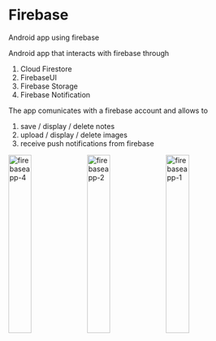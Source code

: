 # Firebase
Android app using firebase

Android app that interacts with firebase through

1. Cloud Firestore
2. FirebaseUI
3. Firebase Storage
4. Firebase Notification

The app comunicates with a firebase account and allows to 
1. save / display / delete notes 
2. upload / display / delete images 
3. receive push notifications from firebase


<a href="https://ibb.co/GndPbtQ"><img src="https://i.ibb.co/VMBWY6Y/firebaseapp-4.jpg" alt="firebaseapp-4" border="0" width="30%" height="30%"></a>
<a href="https://ibb.co/GndPbtQ"><img src="https://i.ibb.co/Nn3J2D0/firebaseapp-2.jpg" alt="firebaseapp-2" border="0" width="30%" height="30%"></a>
<a href="https://ibb.co/v19Gt5Q"><img src="https://i.ibb.co/gTCK04f/firebaseapp-3.jpg" alt="firebaseapp-1" border="0" width="30%" height="30%"></a>
